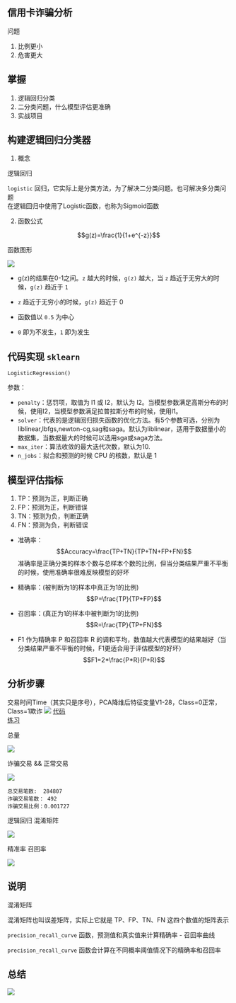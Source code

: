 ## 信用卡诈骗分析

问题

 1. 比例更小
 2. 危害更大

## 掌握

1.  逻辑回归分类
2. 二分类问题，什么模型评估更准确
3. 实战项目

## 构建逻辑回归分类器

1. 概念

逻辑回归

`logistic` 回归，它实际上是分类方法，为了解决二分类问题。也可解决多分类问题  
在逻辑回归中使用了Logistic函数，也称为Sigmoid函数  

2. 函数公式  

$$g(z)=\frac{1}{1+e^{-z}}$$


函数图形

![](sigmoid.png)

- g(z)的结果在0-1之间。`z` 越大的时候，`g(z)` 越大，当 `z` 趋近于无穷大的时候，`g(z)` 趋近于 `1`

- `z` 趋近于无穷小的时候，`g(z)` 趋近于 0

- 函数值以 `0.5` 为中心

- `0` 即为不发生，`1` 即为发生

## 代码实现 `sklearn`
```
LogisticRegression()
```
参数：

- `penalty`：惩罚项，取值为 l1 或 l2，默认为 l2。当模型参数满足高斯分布的时候，使用l2，当模型参数满足拉普拉斯分布的时候，使用l1。
- `solver`：代表的是逻辑回归损失函数的优化方法。有5个参数可选，分别为liblinear,lbfgs,newton-cg,sag和saga。默认为liblinear，适用于数据量小的数据集，当数据量大的时候可以选用sga或saga方法。
- `max_iter`：算法收敛的最大迭代次数，默认为10.
- `n_jobs`：拟合和预测的时候 CPU 的核数，默认是 1

## 模型评估指标  
1. TP：预测为正，判断正确
2. FP：预测为正，判断错误
3. TN：预测为负，判断正确
4. FN：预测为负，判断错误

- 准确率：
$$Accuracy=\frac{TP+TN}{TP+TN+FP+FN}$$
准确率是正确分类的样本个数与总样本个数的比例，但当分类结果严重不平衡的时候，使用准确率很难反映模型的好坏

- 精确率：(被判断为1的样本中真正为1的比例)
$$P=\frac{TP}{TP+FP}$$
- 召回率：(真正为1的样本中被判断为1的比例)
$$R=\frac{TP}{TP+FN}$$

- F1 作为精确率 P 和召回率 R 的调和平均，数值越大代表模型的结果越好（当分类结果严重不平衡的时候，F1更适合用于评估模型的好坏）
$$F1=2*\frac{P*R}{P+R}$$


## 分析步骤

交易时间Time（其实只是序号），PCA降维后特征变量V1-28，Class=0正常，Class=1欺诈
![](step.jpg)
[代码](credit_fraud_analysis.py)  
[练习](credit_fraud_svc.py)

总量

![](./条形图.png)

诈骗交易 && 正常交易

![](分组条形图.png)

```
总交易笔数:  284807
诈骗交易笔数： 492
诈骗交易比例：0.001727
```

 逻辑回归 混淆矩阵

![](混淆矩阵.png)

 精准率 召回率

![](精确率-召回率曲线.png)

## 说明

混淆矩阵

混淆矩阵也叫误差矩阵，实际上它就是 TP、FP、TN、FN 这四个数值的矩阵表示


`precision_recall_curve` 函数，预测值和真实值来计算精确率 - 召回率曲线

`precision_recall_curve` 函数会计算在不同概率阈值情况下的精确率和召回率


## 总结

![](总结.png)
